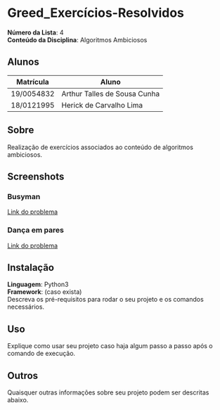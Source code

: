 # Greed_Exercícios-Resolvidos

**Número da Lista**: 4<br>
**Conteúdo da Disciplina**: Algoritmos Ambiciosos<br>

## Alunos
|Matrícula | Aluno |
| -- | -- |
| 19/0054832  |  Arthur Talles de Sousa Cunha |
| 18/0121995  |  Herick de Carvalho Lima |

## Sobre 
Realização de exercícios associados ao conteúdo de algoritmos ambiciosos. 

## Screenshots
### Busyman
[Link do problema](https://www.spoj.com/problems/BUSYMAN/)

### Dança em pares
[Link do problema](https://codeforces.com/problemset/problem/489/B)

## Instalação 
**Linguagem**: Python3<br>
**Framework**: (caso exista)<br>
Descreva os pré-requisitos para rodar o seu projeto e os comandos necessários.

## Uso 
Explique como usar seu projeto caso haja algum passo a passo após o comando de execução.

## Outros 
Quaisquer outras informações sobre seu projeto podem ser descritas abaixo.




